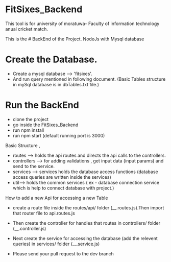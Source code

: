 # FitSixes_Backend

This tool is for university of moratuwa- Faculty of information technology anual cricket match.

This is the # BackEnd of the Project. NodeJs with Mysql database
# Create the Database.
* Create a mysql database --> 'fitsixes'.
* And run query mentioned in following document.
(Basic Tables structure in mySql database is in dbTables.txt file.)

# Run the BackEnd
* clone the project
* go inside the FitSixes_Backend
* run npm install
* run npm start (default running port is 3000)

Basic Structure ,
* routes --> holds the api routes and directs the api calls to the controllers. 
* controllers --> for adding validations , get input data (input params) and send to the service.
* services --> services holds the database access functions (database access queries are written inside the services) 
* util--> holds the common services ( ex - database connection service which is help to connect database with project.)

How to add a new Api for accessing a new Table
* create a route file inside the routes/api/ folder (__.routes.js).Then import that router file to api.routes.js
* Then create the controller for handles that routes in controllers/ folder (__.controller.js)
* Next create the service for accessing the database (add the relevent queries) in services/ folder (__.service.js) 

* Please send your pull request to the dev branch